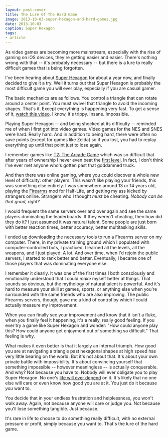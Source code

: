 ```yaml
---
layout: post-cover
title: The Lure Of The Hard Game
image: 2013-10-03-super-hexagon-and-hard-games.jpg
date: 2013-10-03
caption: Super Hexagon
tags:
- article
---
```


As video games are becoming more mainstream, especially with the rise of gaming on iOS devices, they're getting easier and easier. There's nothing wrong with that -- it's probably necessary -- but there is a lure to really difficult games that is being forgotten.

I've been hearing about [Super Hexagon](http://superhexagon.com/) for about a year now, and finally decided to give it a try. Well it turns out that Super Hexagon is probably the most difficult game you will ever play, especially if you are casual gamer.

The basic mechanics are as follows. You control a triangle that can rotate around a center point. You must swivel that triangle to avoid the incoming shapes. That's it. Except everything is happening very fast. To get a sense of it, [watch this video](http://www.youtube.com/watch?v=2sz0mI_6tLQ). I know, it's trippy. Insane. Impossible.

Playing Super Hexagon -- and being shocked at its difficulty -- reminded me of when I first got into video games. Video games for the NES and SNES were hard. Really hard. And in addition to being hard, there were often no save points (except for games like Zelda) so if you lost, you had to replay everything up until that point just to lose again.

I remember games like [T2: The Arcade Game](http://cl.ly/1S1z1s1h3y2E) which was so difficult that after years of ownership I never even beat the [first level](http://www.youtube.com/watch?v=LbRrfVb9Ni0). In fact, I don't think I've ever met anyone who's gotten past that goddamned truck.

And then there was online gaming, where you could discover a whole new level of difficulty: other players. This wasn't like playing your friends, this was something else entirely. I was somewhere around 13 or 14 years old, playing the [Firearms](http://cl.ly/2g0e2O353H3d) mod for Half-Life, and getting my ass kicked by strangers online. Strangers who I thought *must* be cheating. *Nobody can be that good, right?*

I would frequent the same servers over and over again and see the same players dominating the leaderboards. If they weren't cheating, then how did they do it? I just assumed it was natural talent. Some people are just born with better reaction times, better accuracy, better multitasking skills.

I ended up downloading the necessary tools to run a Firearms server on my computer. There, in my private training ground which I populated with computer-controlled bots, I practiced. I learned all the levels, all the weapons, and I just played. A lot. And over time, when I'd rejoin the public servers, I started to rank better and better. Eventually, I became one of those players that was dominating everyone else.

I remember it clearly. It was one of the first times I both consciously and emotionally understood that I could *make* myself better at things. That sounds so obvious, but the mythology of natural talent is powerful. And it's hard to measure your skill at games, sports, or anything else when you're surrounded with the same friends who are also improving. The public Firearms servers, though, gave me a kind of control by which I could actually measure my improvement.

When you can finally see your improvement and know that it isn't a fluke, when you finally feel it happening, it's a really, really good feeling. If you ever try a game like Super Hexagon and wonder: "How could anyone play this? How could anyone get enjoyment out of something so difficult." That feeling is why.

What makes it even better is that it largely an internal triumph. How good you are at navigating a triangle past hexagonal shapes at high speed has very little bearing on the world. But it's not about that. It's about your own private battle with impossibility. It's about convincing yourself that something impossible -- however meaningless -- is actually conquerable. And why? Not because you have to. Nobody will ever obligate you to play Super Hexagon. No one's [life will ever depend](https://twitter.com/siracusa/status/249865252366344192) on it. It's likely that no one else will care or even know how good you are at it. You just do it because *you* want to.

You decide that in your endless frustration and helplessness, you won't walk away. Again, not because anyone will care or judge you. Not because you'll lose something tangible. Just because.

It's rare in life to choose to do something really difficult, with no external pressure or profit, simply because you want to. That's the lure of the hard game.